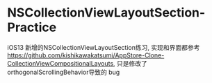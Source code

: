 # NSCollectionViewLayoutSection-Practice
iOS13 新增的NSCollectionViewLayoutSection练习, 实现和界面都参考 https://github.com/kishikawakatsumi/AppStore-Clone-CollectionViewCompositionalLayouts, 只是修改了orthogonalScrollingBehavior导致的 bug 
